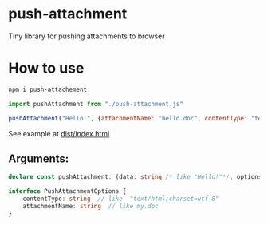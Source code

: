 # push-attachment

Tiny library for pushing attachments to browser

# How to use

```bash
npm i push-attachement
```

```javascript
import pushAttachment from "./push-attachment.js"

pushAttachment("Hello!", {attachmentName: "hello.doc", contentType: "text/html;charset=utf-8"})
```

See example at [dist/index.html](./dist/index.html)

## Arguments:
```typescript
declare const pushAttachment: (data: string /* like "Hello!"*/, options: PushAttachmentOptions /* See Below*/) => void;

interface PushAttachmentOptions {
    contentType: string  // like  "text/html;charset=utf-8"
    attachmentName: string  // like my.doc
}
```
